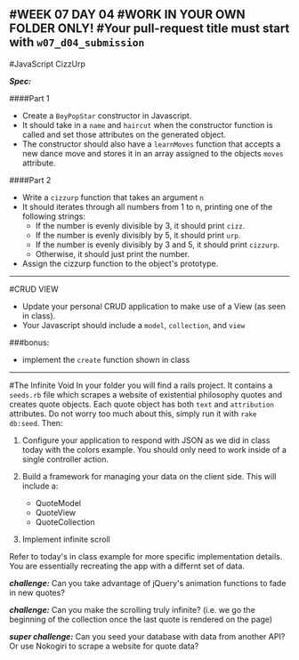 #WEEK 07 DAY 04
#WORK IN YOUR OWN FOLDER ONLY!
#Your pull-request title must start with `w07_d04_submission`
---
#JavaScript CizzUrp

***Spec:***

####Part 1
* Create a `BoyPopStar` constructor in Javascript.
* It should take in a `name` and `haircut` when the constructor function is called and set those attributes on the generated object.
* The constructor should also have a `learnMoves` function that accepts a new dance move and stores it in an array assigned to the objects `moves` attribute.


####Part 2
* Write a `cizzurp` function that takes an argument `n`
* It should iterates through all numbers from 1 to n, printing one of the following strings:
	* If the number is evenly divisible by 3, it should print `cizz`.
	* If the number is evenly divisibly by 5, it should print `urp`.
	* If the number is evenly divisibly by 3 and 5, it should print `cizzurp`.
	* Otherwise, it should just print the number.
* Assign the cizzurp function to the object's prototype.

---

#CRUD VIEW
- Update your personal CRUD application to make use of a View (as seen in class).
- Your Javascript should include a `model`, `collection`, and `view`

###bonus:
- implement the `create` function shown in class

---

#The Infinite Void
In your folder you will find a rails project.  It contains a `seeds.rb` file which scrapes a website of existential philosophy quotes and creates quote objects.  Each quote object has both `text` and `attribution` attributes.  Do not worry too much about this, simply run it with `rake db:seed`.  Then:

1)  Configure your application to respond with JSON as we did in class today with the colors example.  You should only need to work inside of a single controller action.

2)  Build a framework for managing your data on the client side.  This will include a:
	- QuoteModel
	- QuoteView
	- QuoteCollection

3) Implement infinite scroll

Refer to today's in class example for more specific implementation details.  You are essentially recreating the app with a differnt set of data.

***challenge:*** Can you take advantage of jQuery's animation functions to fade in new quotes?

***challenge:*** Can you make the scrolling truly infinite? (i.e. we go the beginning of the collection once the last quote is rendered on the page)

***super challenge:*** Can you seed your database with data from another API?  Or use Nokogiri to scrape a website for quote data?
